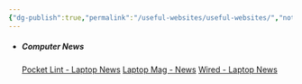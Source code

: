 ```yaml
---
{"dg-publish":true,"permalink":"/useful-websites/useful-websites/","noteIcon":""}
---
```


- ##### Computer News
	[Pocket Lint - Laptop News](https://www.pocket-lint.com/laptops/news/) 
	[Laptop Mag - News](https://www.laptopmag.com/news)
	[Wired - Laptop News](https://www.wired.com/tag/laptops/)